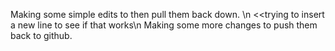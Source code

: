 Making some simple edits to then pull them back down. \n <<trying to insert a new line to see if that works\n
Making some more changes to push them back to github.
